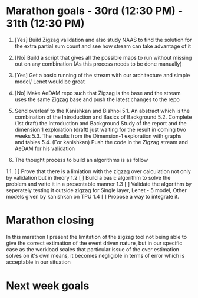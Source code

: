 # Marathon goals - 30rd (12:30 PM) - 31th (12:30 PM)

1. [Yes] Build Zigzag validation and also study NAAS to find the solution for the extra partial sum count and see how stream can take advantage of it
2. [No] Build a script that gives all the possible maps to run without missing out on any combination (As this process needs to be done manually)
3. [Yes] Get a basic running of the stream with our architecture and simple model/ Lenet would be great
4. [No] Make AeDAM repo such that Zigzag is the base and the stream uses the same Zigzag base and push the latest changes to the repo
5. Send overleaf to the Kanishkan and Bishnoi
    5.1. An abstract which is the combination of the Introduction and Basics of Background
    5.2. Complete (1st draft) the Introduction and Background Study of the report and the dimension 1 exploration (draft) just waiting for the result in coming two weeks
    5.3. The results from the Dimension-1 exploration with graphs and tables
    5.4. (For kanishkan) Push the code in the Zigzag stream and AeDAM for his validation


1. The thought process to build an algorithms is as follow

1.1. [ ] Prove that there is a limiation with the zigzag over calculation not only by validation but in theory
1.2  [ ] Build a basic algorithm to solve the problem and write it in a presentable manner
1.3  [ ] Validate the algorithm by seperately testing it outside zigzag for Single layer, Lenet - 5 model, Other models given by kanishkan on TPU
1.4  [ ] Propose a way to integrate it.

# Marathon closing 
In this marathon I present the limitation of the zigzag tool not being able to give the correct extimation of the event driven nature, but in our specific case as the workload scales that particular issue of the over estimation solves on it's own means, it becomes negligible in terms of error which is acceptable in our situation



# Next week goals

